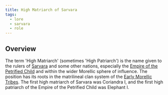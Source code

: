 ```yaml
---
title: High Matriarch of Sarvara
tags:
  - lore
  - sarvara
  - role
---
```

## Overview
The term 'High Matriarch' (sometimes 'High Patriarch') is the name given to the rulers of [Sarvara](lore/2nd-realm/morellic/sarvara*.md) and some other nations, especially the [Empire of the Petrified Child](lore/2nd-realm/morellic/stonechild.md) and within the wider Morellic sphere of influence. The position has its roots in the matrilineal clan system of the [Early Morellic Tribes](lore/2nd-realm/morellic/early-morellic-tribes.md). The first high matriarch of Sarvara was Coriandra I, and the first high patriarch of the Empire of the Petrified Child was Elephant I.